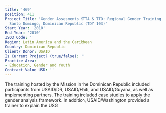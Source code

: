 ```yaml
---
title: '469'
position: 411
Project Title: 'Gender Assesments STTA & TTO: Regional Gender Training: Caribbean,
  Santo Domingo, Dominican Republic (TDY 103)'
Start Year: '2010'
End Year: '2010'
ISO3 Code: ''
Region: Latin America and the Caribbean
Country: Dominican Republic
Client/ Donor: USAID
Is Current Project? (true/false): ''
Practice Area:
- Education, Gender and Youth
Contract Value USD: ''
---
```


The training hosted by the Mission in the Dominican Republic included participants from USAID/DR, USAID/Haiti, and USAID/Guyana, as well as implementing partners. The training included case studies to apply the gender analysis framework. In addition, USAID/Washington provided a trainer to explain the USG